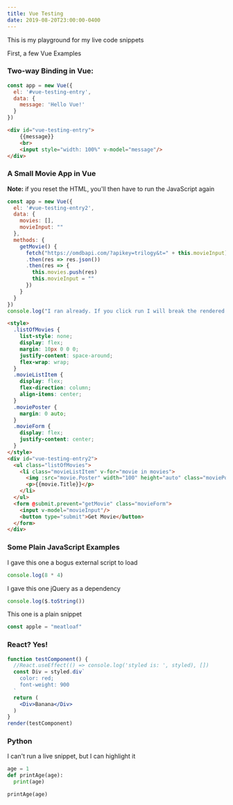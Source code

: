 ```yaml
---
title: Vue Testing
date: 2019-08-20T23:00:00-0400
---
```


This is my playground for my live code snippets

First, a few Vue Examples

### Two-way Binding in Vue:

```js js-live scripts=Vue!https://cdnjs.cloudflare.com/ajax/libs/vue/2.6.10/vue.min.js autorun no-edit
const app = new Vue({
  el: '#vue-testing-entry',
  data: {
    message: 'Hello Vue!'
  }
})
```
```html html-live no-edit
<div id="vue-testing-entry">
    {{message}}
    <br>
    <input style="width: 100%" v-model="message"/>
</div>
```
### A Small Movie App in Vue
**Note:** if you reset the HTML, you'll then have to run the JavaScript again

```js js-live scripts=Vue autorun
const app = new Vue({
  el: '#vue-testing-entry2',
  data: {
    movies: [],
    movieInput: ""
  },
  methods: {
    getMovie() {
      fetch("https://omdbapi.com/?apikey=trilogy&t=" + this.movieInput)
      .then(res => res.json())
      .then(res => {
        this.movies.push(res)
        this.movieInput = ""
      })
    }
  }
})
console.log("I ran already. If you click run I will break the rendered HTML below")
```
```html html-live
<style>
  .listOfMovies {
    list-style: none;
    display: flex;
    margin: 10px 0 0 0;
    justify-content: space-around;
    flex-wrap: wrap;
  }
  .movieListItem {
    display: flex;
    flex-direction: column;
    align-items: center;
  }
  .moviePoster {
    margin: 0 auto;
  }
  .movieForm {
    display: flex;
    justify-content: center;
  }
</style>
<div id="vue-testing-entry2">
  <ul class="listOfMovies">
    <li class="movieListItem" v-for="movie in movies">
      <img :src="movie.Poster" width="100" height="auto" class="moviePoster"/>
      <p>{{movie.Title}}</p>
    </li>
  </ul>
  <form @submit.prevent="getMovie" class="movieForm">
    <input v-model="movieInput"/>
    <button type="submit">Get Movie</button>
  </form>
</div>
```

### Some Plain JavaScript Examples

I gave this one a bogus external script to load
```js js-live autorun no-edit scripts=fail2,Vue
console.log(8 * 4)
```

I gave this one jQuery as a dependency
```js js-live autorun scripts=jQuery!https://cdnjs.cloudflare.com/ajax/libs/jquery/3.4.1/jquery.min.js
console.log($.toString())
```

This one is a plain snippet
```js scripts=fail
const apple = "meatloaf"
```

### React? Yes!

```jsx react-live scripts=React!https://cdnjs.cloudflare.com/ajax/libs/react/16.9.0/umd/react.production.min.js,ReactDOM!https://cdnjs.cloudflare.com/ajax/libs/react-dom/16.8.6/umd/react-dom.production.min.js,Styled-Components!https://cdnjs.cloudflare.com/ajax/libs/styled-components/4.3.2/styled-components.min.js use-render
function testComponent() {
  //React.useEffect(() => console.log('styled is: ', styled), [])
  const Div = styled.div`
    color: red;
    font-weight: 900
  `
  return (
    <Div>Banana</Div>
  )
}
render(testComponent)
```

### Python
I can't run a live snippet, but I can highlight it

```python
age = 1
def printAge(age):
  print(age)

printAge(age)
```